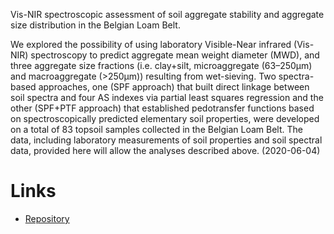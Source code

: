 Vis-NIR spectroscopic assessment of soil aggregate stability and aggregate size distribution in the Belgian Loam Belt.

We explored the possibility of using laboratory Visible-Near infrared (Vis-NIR) spectroscopy to predict aggregate 
mean weight diameter (MWD), and three aggregate size fractions (i.e. clay+silt, microaggregate (63–250μm) and 
macroaggregate (>250μm)) resulting from wet-sieving. Two spectra-based approaches, one (SPF approach) that built 
direct linkage between soil spectra and four AS indexes via partial least squares regression and the other 
(SPF+PTF approach) that established pedotransfer functions based on spectroscopically predicted elementary soil 
properties, were developed on a total of 83 topsoil samples collected in the Belgian Loam Belt. The data, 
including laboratory measurements of soil properties and soil spectral data, provided here will allow the 
analyses described above. (2020-06-04)


# Links

* [Repository](https://github.com/spectral-datasets/soil-aggregate)
